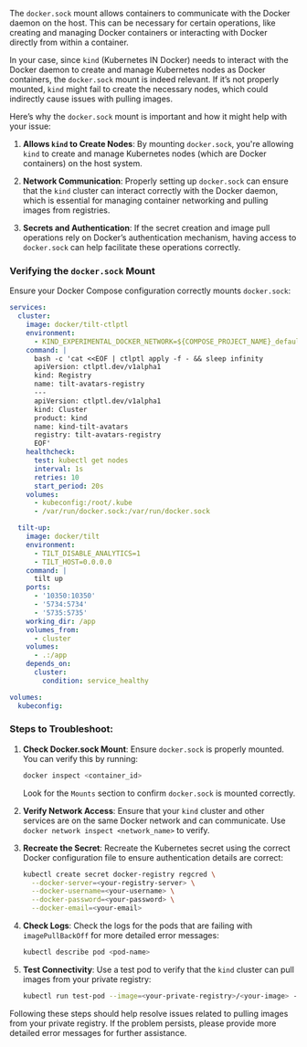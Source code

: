 The `docker.sock` mount allows containers to communicate with the Docker daemon on the host. This can be necessary for certain operations, like creating and managing Docker containers or interacting with Docker directly from within a container. 

In your case, since `kind` (Kubernetes IN Docker) needs to interact with the Docker daemon to create and manage Kubernetes nodes as Docker containers, the `docker.sock` mount is indeed relevant. If it’s not properly mounted, `kind` might fail to create the necessary nodes, which could indirectly cause issues with pulling images.

Here’s why the `docker.sock` mount is important and how it might help with your issue:

1. **Allows `kind` to Create Nodes**: By mounting `docker.sock`, you're allowing `kind` to create and manage Kubernetes nodes (which are Docker containers) on the host system.

2. **Network Communication**: Properly setting up `docker.sock` can ensure that the `kind` cluster can interact correctly with the Docker daemon, which is essential for managing container networking and pulling images from registries.

3. **Secrets and Authentication**: If the secret creation and image pull operations rely on Docker’s authentication mechanism, having access to `docker.sock` can help facilitate these operations correctly.

### Verifying the `docker.sock` Mount

Ensure your Docker Compose configuration correctly mounts `docker.sock`:

```yaml
services:
  cluster:
    image: docker/tilt-ctlptl
    environment:
      - KIND_EXPERIMENTAL_DOCKER_NETWORK=${COMPOSE_PROJECT_NAME}_default
    command: |
      bash -c 'cat <<EOF | ctlptl apply -f - && sleep infinity
      apiVersion: ctlptl.dev/v1alpha1
      kind: Registry
      name: tilt-avatars-registry
      ---
      apiVersion: ctlptl.dev/v1alpha1
      kind: Cluster
      product: kind
      name: kind-tilt-avatars
      registry: tilt-avatars-registry
      EOF'
    healthcheck:
      test: kubectl get nodes
      interval: 1s
      retries: 10
      start_period: 20s
    volumes:
      - kubeconfig:/root/.kube
      - /var/run/docker.sock:/var/run/docker.sock

  tilt-up:
    image: docker/tilt
    environment:
      - TILT_DISABLE_ANALYTICS=1
      - TILT_HOST=0.0.0.0
    command: |
      tilt up
    ports:
      - '10350:10350'
      - '5734:5734'
      - '5735:5735'
    working_dir: /app
    volumes_from:
      - cluster
    volumes:
      - .:/app
    depends_on:
      cluster:
        condition: service_healthy

volumes:
  kubeconfig:
```

### Steps to Troubleshoot:

1. **Check Docker.sock Mount**:
   Ensure `docker.sock` is properly mounted. You can verify this by running:
   ```sh
   docker inspect <container_id>
   ```
   Look for the `Mounts` section to confirm `docker.sock` is mounted correctly.

2. **Verify Network Access**:
   Ensure that your `kind` cluster and other services are on the same Docker network and can communicate. Use `docker network inspect <network_name>` to verify.

3. **Recreate the Secret**:
   Recreate the Kubernetes secret using the correct Docker configuration file to ensure authentication details are correct:
   ```sh
   kubectl create secret docker-registry regcred \
     --docker-server=<your-registry-server> \
     --docker-username=<your-username> \
     --docker-password=<your-password> \
     --docker-email=<your-email>
   ```

4. **Check Logs**:
   Check the logs for the pods that are failing with `imagePullBackOff` for more detailed error messages:
   ```sh
   kubectl describe pod <pod-name>
   ```

5. **Test Connectivity**:
   Use a test pod to verify that the `kind` cluster can pull images from your private registry:
   ```sh
   kubectl run test-pod --image=<your-private-registry>/<your-image> --rm -it --image-pull-policy=Always -- /bin/sh
   ```

Following these steps should help resolve issues related to pulling images from your private registry. If the problem persists, please provide more detailed error messages for further assistance.